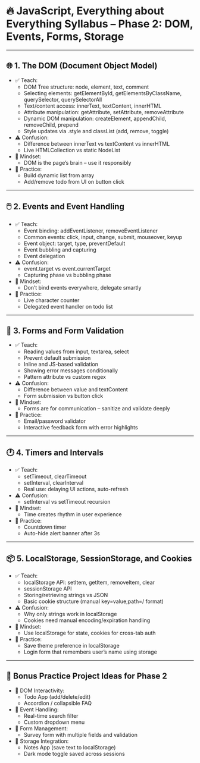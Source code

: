 # 🔥 JavaScript, Everything about Everything Syllabus – Phase 2: DOM, Events, Forms, Storage

---

## 🌐 1. The DOM (Document Object Model)
- ✅ Teach:
  - DOM Tree structure: node, element, text, comment
  - Selecting elements: getElementById, getElementsByClassName, querySelector, querySelectorAll
  - Text/content access: innerText, textContent, innerHTML
  - Attribute manipulation: getAttribute, setAttribute, removeAttribute
  - Dynamic DOM manipulation: createElement, appendChild, removeChild, prepend
  - Style updates via .style and classList (add, remove, toggle)
- ⚠️ Confusion:
  - Difference between innerText vs textContent vs innerHTML
  - Live HTMLCollection vs static NodeList
- 🧠 Mindset:
  - DOM is the page’s brain – use it responsibly
- 🧪 Practice:
  - Build dynamic list from array
  - Add/remove todo from UI on button click

---

## 🖱️ 2. Events and Event Handling
- ✅ Teach:
  - Event binding: addEventListener, removeEventListener
  - Common events: click, input, change, submit, mouseover, keyup
  - Event object: target, type, preventDefault
  - Event bubbling and capturing
  - Event delegation
- ⚠️ Confusion:
  - event.target vs event.currentTarget
  - Capturing phase vs bubbling phase
- 🧠 Mindset:
  - Don’t bind events everywhere, delegate smartly
- 🧪 Practice:
  - Live character counter
  - Delegated event handler on todo list

---

## 📝 3. Forms and Form Validation
- ✅ Teach:
  - Reading values from input, textarea, select
  - Prevent default submission
  - Inline and JS-based validation
  - Showing error messages conditionally
  - Pattern attribute vs custom regex
- ⚠️ Confusion:
  - Difference between value and textContent
  - Form submission vs button click
- 🧠 Mindset:
  - Forms are for communication – sanitize and validate deeply
- 🧪 Practice:
  - Email/password validator
  - Interactive feedback form with error highlights

---

## 🕐 4. Timers and Intervals
- ✅ Teach:
  - setTimeout, clearTimeout
  - setInterval, clearInterval
  - Real use: delaying UI actions, auto-refresh
- ⚠️ Confusion:
  - setInterval vs setTimeout recursion
- 🧠 Mindset:
  - Time creates rhythm in user experience
- 🧪 Practice:
  - Countdown timer
  - Auto-hide alert banner after 3s

---

## 📦 5. LocalStorage, SessionStorage, and Cookies
- ✅ Teach:
  - localStorage API: setItem, getItem, removeItem, clear
  - sessionStorage API
  - Storing/retrieving strings vs JSON
  - Basic cookie structure (manual key=value;path=/ format)
- ⚠️ Confusion:
  - Why only strings work in localStorage
  - Cookies need manual encoding/expiration handling
- 🧠 Mindset:
  - Use localStorage for state, cookies for cross-tab auth
- 🧪 Practice:
  - Save theme preference in localStorage
  - Login form that remembers user’s name using storage

---

## 🧪 Bonus Practice Project Ideas for Phase 2
- 🎯 DOM Interactivity:
  - Todo App (add/delete/edit)
  - Accordion / collapsible FAQ
- 🎯 Event Handling:
  - Real-time search filter
  - Custom dropdown menu
- 🎯 Form Management:
  - Survey form with multiple fields and validation
- 🎯 Storage Integration:
  - Notes App (save text to localStorage)
  - Dark mode toggle saved across sessions